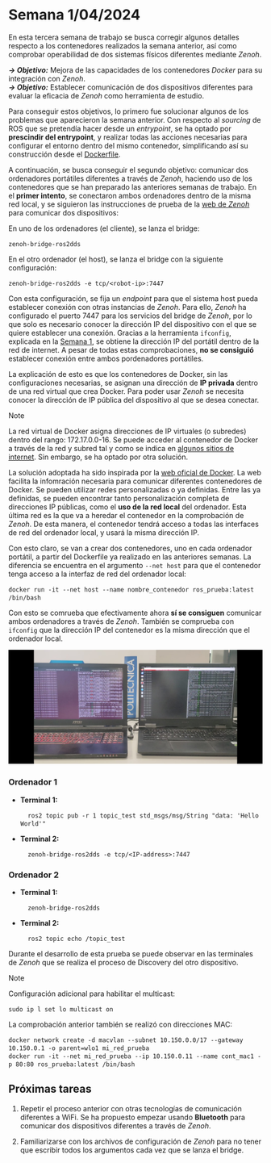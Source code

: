  # Semana 1/04/2024

En esta tercera semana de trabajo se busca corregir algunos detalles respecto a los contenedores realizados la semana anterior, así como comprobar operabilidad de dos sistemas físicos diferentes mediante _Zenoh_.  

***→ Objetivo:*** Mejora de las capacidades de los contenedores _Docker_ para su integración con _Zenoh_.  
***→ Objetivo:*** Establecer comunicación de dos dispositivos diferentes para evaluar la eficacia de _Zenoh_ como herramienta de estudio.  

Para conseguir estos objetivos, lo primero fue solucionar algunos de los problemas que aparecieron la semana anterior. Con respecto al _sourcing_ de ROS que se pretendía hacer desde un _entrypoint_, se ha optado por **prescindir del entrypoint**, y realizar todas las acciones necesarias para configurar el entorno dentro del mismo contenedor, simplificando así su construcción desde el [Dockerfile](../docker/Dockerfile).  

A continuación, se busca conseguir el segundo objetivo: comunicar dos ordenadores portátiles diferentes a través de _Zenoh_, haciendo uso de los contenedores que se han preparado las anteriores semanas de trabajo. En el **primer intento**, se conectaron ambos ordenadores dentro de la misma red local, y se siguieron las instrucciones de prueba de la [web de _Zenoh_](https://github.com/eclipse-zenoh/zenoh-plugin-ros2dds) para comunicar dos dispositivos:  

En uno de los ordenadores (el cliente), se lanza el bridge:

    zenoh-bridge-ros2dds  

En el otro ordenador (el host), se lanza el bridge con la siguiente configuración:  

    zenoh-bridge-ros2dds -e tcp/<robot-ip>:7447  

Con esta configuración, se fija un _endpoint_ para que el sistema host pueda establecer conexión con otras instancias de _Zenoh_. Para ello, _Zenoh_ ha configurado el puerto 7447 para los servicios del bridge de _Zenoh_, por lo que solo es necesario conocer la dirección IP del dispositivo con el que se quiere establecer una conexión. Gracias a la herramienta `ifconfig`, explicada en la [Semana 1](./Semana1.md), se obtiene la dirección IP del portátil dentro de la red de internet. A pesar de todas estas comprobaciones, **no se consiguió** establecer conexión entre ambos pordenadores portátiles.  

La explicación de esto es que los contenedores de Docker, sin las configuraciones necesarias, se asignan una dirección de **IP privada** dentro de una red virtual que crea Docker. Para poder usar _Zenoh_ se necesita conocer la dirección de IP pública del dispositivo al que se desea conectar.  

> [!NOTE]
> La red virtual de Docker asigna direcciones de IP virtuales (o subredes) dentro del rango: 172.17.0.0-16. Se puede acceder al contenedor de Docker a través de la red y subred tal y como se indica en [algunos sitios de internet](https://www.freecodecamp.org/espanol/news/como-obtener-la-direccion-ip-de-un-contenedor-docker-explicado-con-ejemplos/). Sin embargo, se ha optado por otra solución.  

La solución adoptada ha sido inspirada por la [web oficial de Docker](https://docs.docker.com/network/). La web facilita la infomración necesaria para comunicar diferentes contenedores de Docker. Se pueden utilizar redes personalizadas o ya definidas. Entre las ya definidas, se pueden encontrar tanto personalización completa de direcciones IP públicas, como el **uso de la red local** del ordenador. Esta última red es la que va a heredar el contenedor en la comprobación de _Zenoh_. De esta manera, el contenedor tendrá acceso a todas las interfaces de red del ordenador local, y usará la misma dirección IP.  

Con esto claro, se van a crear dos contenedores, uno en cada ordenador portátil, a partir del Dockerfile ya realizado en las anteriores semanas. La diferencia se encuentra en el argumento `--net host` para que el contenedor tenga acceso a la interfaz de red del ordenador local:  

    docker run -it --net host --name nombre_contenedor ros_prueba:latest /bin/bash  

Con esto se comrueba que efectivamente ahora **sí se consiguen** comunicar ambos ordenadores a través de _Zenoh_. También se comprueba con `ifconfig` que la dirección IP del contenedor es la misma dirección que el ordenador local. 

![Captura del test zenoh con wifi](images/Test_zenoh-wifi.jpeg)  

### Ordenador 1

* **Terminal 1:**  

        ros2 topic pub -r 1 topic_test std_msgs/msg/String "data: 'Hello World'"

* **Terminal 2:**

        zenoh-bridge-ros2dds -e tcp/<IP-address>:7447  

### Ordenador 2 

* **Terminal 1:**

        zenoh-bridge-ros2dds  

* **Terminal 2:**

        ros2 topic echo /topic_test

Durante el desarrollo de esta prueba se puede observar en las terminales de _Zenoh_ que se realiza el proceso de Discovery del otro dispositivo.
    

> [!NOTE]
> Configuración adicional para habilitar el multicast:
> 
>     sudo ip l set lo multicast on  
>
> La comprobación anterior también se realizó con direcciones MAC:
> 
>     docker network create -d macvlan --subnet 10.150.0.0/17 --gateway 10.150.0.1 -o parent=wlo1 mi_red_prueba
>     docker run -it --net mi_red_prueba --ip 10.150.0.11 --name cont_mac1 -p 80:80 ros_prueba:latest /bin/bash

## Próximas tareas  

1. Repetir el proceso anterior con otras tecnologías de comunicación diferentes a WiFi. Se ha propuesto empezar usando **Bluetooth** para comunicar dos dispositivos diferentes a través de _Zenoh_.

2. Familiarizarse con los archivos de configuración de _Zenoh_ para no tener que escribir todos los argumentos cada vez que se lanza el bridge.
